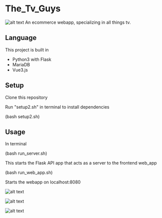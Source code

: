 # The_Tv_Guys
![alt text](https://i.postimg.cc/BbJsrST3/ttg1.png)
An ecommerce webapp, specializing in all things tv.

## Language

This project is built in 

- Python3 with Flask
- MariaDB
- Vue3.js

## Setup

Clone this repository

Run "setup2.sh" in terminal to install dependencies

(bash setup2.sh)

## Usage

In terminal

(bash run_server.sh)

This starts the Flask API app that acts as a server to the frontend web_app

(bash run_web_app.sh)

Starts the webapp on localhost:8080

![alt text](https://i.postimg.cc/BbJsrST3/ttg1.png)

![alt text](https://i.postimg.cc/FKnTtD0H/ttg4.png)

![alt text](https://i.postimg.cc/WbrCGLg6/ttg3.png)
